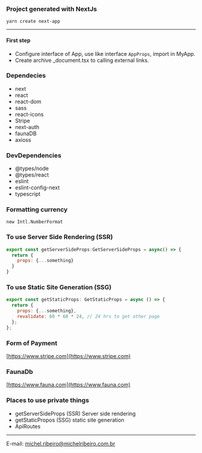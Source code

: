 ### Project generated with NextJs

```
yarn create next-app
```

---
#### First step
- Configure interface of App, use like interface `AppProps`, import in MyApp.
- Create archive _document.tsx to calling external links.
### Dependecies
- next
- react
- react-dom
- sass
- react-icons
- Stripe
- next-auth
- faunaDB
- axioss


### DevDependencies

- @types/node
- @types/react
- eslint
- eslint-config-next
- typescript

### Formatting currency

```
new Intl.NumberFormat
```

### To use Server Side Rendering (SSR)

```javascript
export const getServerSideProps:GetServerSideProps = async() => {
  return {
    props: {...something}
  }
}
```

### To use Static Site Generation (SSG)

```javascript
export const getStaticProps: GetStaticProps = async () => {
  return {
    props: {...something},
    revalidate: 60 * 60 * 24, // 24 hrs to get other page
  };
};
```
### Form of Payment
[https://www.stripe.com](https://www.stripe.com)

### FaunaDb
[https://www.fauna.com](https://www.fauna.com)

### Places to use private things
- getServerSideProps (SSR) Server side rendering
- getStaticPropos (SSG) static site generation
- ApiRoutes

---
E-mail: [michel.ribeiro@michelribeiro.com.br](mailto:michel.ribeiro@michelribeiro.com.br)